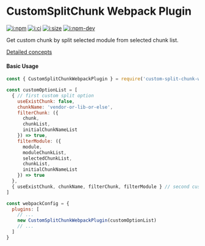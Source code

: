 # CustomSplitChunk Webpack Plugin

[![i:npm]][l:npm]
[![i:ci]][l:ci]
[![i:size]][l:size]
[![i:npm-dev]][l:npm]

Get custom chunk by split selected module from selected chunk list.

[i:npm]: https://img.shields.io/npm/v/custom-split-chunk-webpack-plugin.svg?colorB=blue
[i:npm-dev]: https://img.shields.io/npm/v/custom-split-chunk-webpack-plugin/dev.svg
[l:npm]: https://npm.im/custom-split-chunk-webpack-plugin
[i:ci]: https://travis-ci.org/mockingbot/custom-split-chunk-webpack-plugin.svg?branch=master
[l:ci]: https://travis-ci.org/mockingbot/custom-split-chunk-webpack-plugin
[i:size]: https://packagephobia.now.sh/badge?p=custom-split-chunk-webpack-plugin
[l:size]: https://packagephobia.now.sh/result?p=custom-split-chunk-webpack-plugin

[//]: # (NON_PACKAGE_CONTENT)

[Detailed concepts](./CONCEPT.md)

#### Basic Usage 

```js
const { CustomSplitChunkWebpackPlugin } = require('custom-split-chunk-webpack-plugin')

const customOptionList = [
  { // first custom split option
    useExistChunk: false,
    chunkName: 'vendor-or-lib-or-else',
    filterChunk: ({
      chunk,
      chunkList,
      initialChunkNameList
    }) => true,
    filterModule: ({
      module,
      moduleChunkList,
      selectedChunkList,
      chunkList,
      initialChunkNameList
    }) => true
  },
  { useExistChunk, chunkName, filterChunk, filterModule } // second custom split option
]

const webpackConfig = {
  plugins: [
    // ...
    new CustomSplitChunkWebpackPlugin(customOptionList)
    // ...
  ]
}
```
